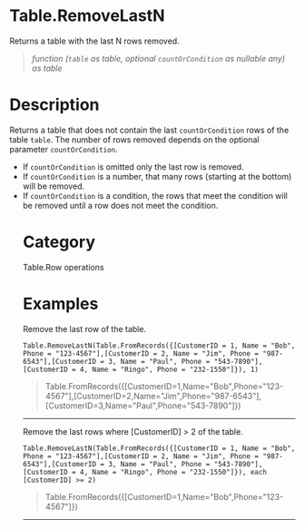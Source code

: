 # Table.RemoveLastN
Returns a table with the last N rows removed.
> _function (<code>table</code> as table, optional <code>countOrCondition</code> as nullable any) as table_

# Description 
Returns a table that does not contain the last <code>countOrCondition</code> rows of the table <code>table</code>.
        The number of rows removed depends on the optional parameter <code>countOrCondition</code>.
    <ul>
    <li> If <code>countOrCondition</code> is omitted only the last row is removed. </li>
    <li> If <code>countOrCondition</code> is a number, that many rows (starting at the bottom) will be removed. </li>
    <li> If <code>countOrCondition</code> is a condition, the rows that meet the condition will be removed until a row does not meet the condition.</li>
    
# Category 
Table.Row operations
# Examples 
Remove the last row of the table.
```
Table.RemoveLastN(Table.FromRecords({[CustomerID = 1, Name = "Bob", Phone = "123-4567"],[CustomerID = 2, Name = "Jim", Phone = "987-6543"],[CustomerID = 3, Name = "Paul", Phone = "543-7890"],[CustomerID = 4, Name = "Ringo", Phone = "232-1550"]}), 1)
```
> Table.FromRecords({[CustomerID=1,Name="Bob",Phone="123-4567"],[CustomerID=2,Name="Jim",Phone="987-6543"],[CustomerID=3,Name="Paul",Phone="543-7890"]})

***
Remove the last rows where [CustomerID] > 2 of the table.
```
Table.RemoveLastN(Table.FromRecords({[CustomerID = 1, Name = "Bob", Phone = "123-4567"],[CustomerID = 2, Name = "Jim", Phone = "987-6543"],[CustomerID = 3, Name = "Paul", Phone = "543-7890"],[CustomerID = 4, Name = "Ringo", Phone = "232-1550"]}), each [CustomerID] >= 2)
```
> Table.FromRecords({[CustomerID=1,Name="Bob",Phone="123-4567"]})

***
